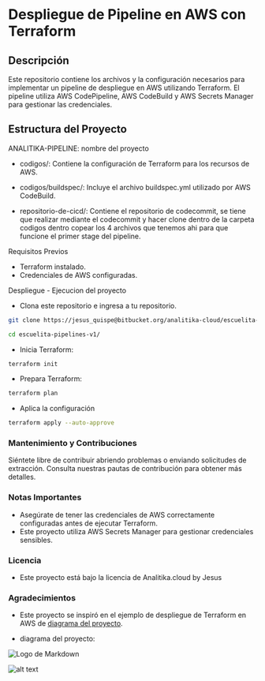 # Despliegue de Pipeline en AWS con Terraform

## Descripción
Este repositorio contiene los archivos y la configuración necesarios para implementar un pipeline de despliegue en AWS utilizando Terraform. El pipeline utiliza AWS CodePipeline, AWS CodeBuild y AWS Secrets Manager para gestionar las credenciales.

## Estructura del Proyecto

ANALITIKA-PIPELINE: nombre del proyecto

- codigos/: Contiene la configuración de Terraform para los recursos de AWS.

- codigos/buildspec/: Incluye el archivo buildspec.yml utilizado por AWS CodeBuild.
- repositorio-de-cicd/: Contiene el repositorio de codecommit, se tiene que realizar mediante el codecommit y hacer clone dentro de la carpeta codigos dentro copear los 4 archivos que tenemos ahi para que funcione el primer stage del pipeline.

Requisitos Previos

- Terraform instalado.
- Credenciales de AWS configuradas.

Despliegue - Ejecucion del proyecto

- Clona este repositorio e ingresa a tu repositorio. 

```bash
git clone https://jesus_quispe@bitbucket.org/analitika-cloud/escuelita-pipelines-v1.git

cd escuelita-pipelines-v1/
```
- Inicia Terraform:  

```bash
terraform init
```

- Prepara Terraform:  

```bash
terraform plan
```

- Aplica la configuración  

```bash
terraform apply --auto-approve
```


### Mantenimiento y Contribuciones


Siéntete libre de contribuir abriendo problemas o enviando solicitudes de extracción. Consulta nuestras pautas de contribución para obtener más detalles.

### Notas Importantes  

- Asegúrate de tener las credenciales de AWS correctamente configuradas antes de ejecutar Terraform.
- Este proyecto utiliza AWS Secrets Manager para gestionar credenciales sensibles.

### Licencia  

- Este proyecto está bajo la licencia de Analitika.cloud by Jesus

### Agradecimientos

- Este proyecto se inspiró en el ejemplo de despliegue de Terraform en AWS de [diagrama del proyecto](https://lucid.app/documents/view/9b95ca47-6dde-4ed0-9acb-e7414a5c27db).

- diagrama del proyecto:  

![Logo de Markdown](DevOps_AWS.png)

![alt text](image.png)
